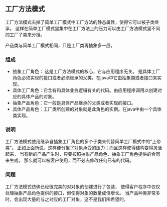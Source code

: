 ## 工厂方法模式

工厂方法模式去掉了简单工厂模式中工厂方法的静态属性，使得它可以被子类继承。
这样在简单工厂模式里集中在工厂方法上的压力可以由工厂方法模式里不同的工厂子类来分担。

产品类与简单工厂模式相同，只是工厂类再抽象多一层。

### 组成
- 抽象工厂角色： 这是工厂方法模式的核心，它与应用程序无关。
  是具体工厂角色必须实现的接口或者必须继承的父类。在java中它由抽象类或者接口来实现。
- 具体工厂角色：它含有和具体业务逻辑有关的代码。由应用程序调用以创建对应的具体产品的对象。
- 抽象产品角色：它一般是具体产品继承的父类或者实现的接口。
- 具体产品角色：工厂类所创建的对象就是此角色的实例。在java中由一个具体类实现。

### 说明
工厂方法模式使用继承自抽象工厂角色的多个子类来代替简单工厂模式中的“上帝类”。
正如上面所说，这样便分担了对象承受的压力；而且这样使得结构变得灵活起来，
当有新的产品产生时，只要按照抽象产品角色、抽象工厂角色提供的合同来生成，
那么就可以被客户使用，而不必去修改任何已有的代码。 


### 问题
工厂方法模式仿佛已经很完美的对对象的创建进行了包装，
使得客户程序中仅仅处理抽象产品角色提供的接口，但使得对象的数量成倍增长。
当产品种类非常多时，会出现大量的与之对应的工厂对象，这不是我们所希望的。

